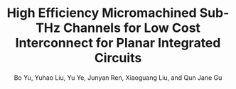 ---
type: article
title: High Efficiency Micromachined Sub-THz Channels for Low Cost Interconnect for Planar Integrated Circuits
author: Bo Yu, Yuhao Liu, Yu Ye, Junyan Ren, Xiaoguang Liu, and Qun Jane Gu
journal: IEEE Transactions on Microwave Theory and Techniques
volume: 
number: 
year: 2016
month: 
doi: 
pages: 
publisher:
booktitle:
note: In Press
sort_key: 201612
---